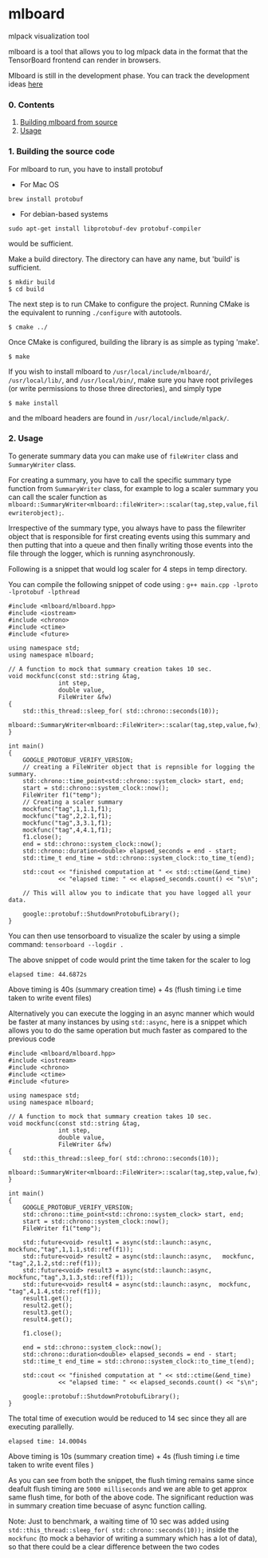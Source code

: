 # mlboard
mlpack visualization tool

mlboard is a tool that allows you to log mlpack data in the format that the TensorBoard frontend can render in browsers.

Mlboard is still in the development phase. You can track the development ideas [here](https://www.mlpack.org/gsocblog/Jeffin2020CBP.html)

### 0. Contents

  1. [Building mlboard from source](#1-building-mlboard-from-source)
  2. [Usage](#2-usage)

### 1. Building the source code 

For mlboard to run, you have to install protobuf

- For Mac OS 

`brew install protobuf`

- For debian-based systems

`sudo apt-get install libprotobuf-dev protobuf-compiler`

would be sufficient. 

Make a build directory.  The directory can have any name, but 'build' is
sufficient.

    $ mkdir build
    $ cd build

The next step is to run CMake to configure the project.  Running CMake is the
equivalent to running `./configure` with autotools. 

    $ cmake ../

Once CMake is configured, building the library is as simple as typing 'make'.

    $ make

If you wish to install mlboard to `/usr/local/include/mlboard/`, `/usr/local/lib/`,
and `/usr/local/bin/`, make sure you have root privileges (or write permissions 
to those three directories), and simply type

    $ make install

and the mlboard headers are found in `/usr/local/include/mlpack/`.

### 2. Usage

To generate summary data you can make use of `fileWriter` class and `SummaryWriter` class.

For creating a summary, you have to call the specific summary type function from `SummaryWriter` class, for example to log a scaler summary you can call the scaler function as `mlboard::SummaryWriter<mlboard::fileWriter>::scalar(tag,step,value,filewriterobject);`. 

Irrespective of the summary type, you always have to pass the filewriter object that is responsible for first creating events using this summary and then putting that into a queue and then finally writing those events into the file through the logger, which is running asynchronously.

Following is a snippet that would log scaler for 4 steps in temp directory.

You can compile the following snippet of code using : `g++ main.cpp -lproto -lprotobuf -lpthread` 

```
#include <mlboard/mlboard.hpp>
#include <iostream>
#include <chrono> 
#include <ctime> 
#include <future>

using namespace std;
using namespace mlboard;

// A function to mock that summary creation takes 10 sec.
void mockfunc(const std::string &tag,
              int step,
              double value,
              FileWriter &fw)
{
    std::this_thread::sleep_for( std::chrono::seconds(10));
    mlboard::SummaryWriter<mlboard::FileWriter>::scalar(tag,step,value,fw);
}

int main()
{
    GOOGLE_PROTOBUF_VERIFY_VERSION;
    // creating a FileWriter object that is repnsible for logging the summary.
    std::chrono::time_point<std::chrono::system_clock> start, end; 
    start = std::chrono::system_clock::now(); 
    FileWriter f1("temp");
    // Creating a scaler summary
    mockfunc("tag",1,1.1,f1);
    mockfunc("tag",2,2.1,f1);
    mockfunc("tag",3,3.1,f1);
    mockfunc("tag",4,4.1,f1);
    f1.close();
    end = std::chrono::system_clock::now(); 
    std::chrono::duration<double> elapsed_seconds = end - start; 
    std::time_t end_time = std::chrono::system_clock::to_time_t(end); 
  
    std::cout << "finished computation at " << std::ctime(&end_time) 
              << "elapsed time: " << elapsed_seconds.count() << "s\n"; 

    // This will allow you to indicate that you have logged all your data.

    google::protobuf::ShutdownProtobufLibrary();
}
```

You can then use tensorboard to visualize the scaler by using a simple command: `tensorboard --logdir .`

The above snippet of code would print the time taken for the scaler to log

```
elapsed time: 44.6872s
```

Above timing is 40s (summary creation time) + 4s (flush timing i.e time taken to write event files)

Alternatively you can execute the logging in an async manner which would be faster at many instances by using `std::async`, here is a snippet which allows you to do the same operation but much faster as compared to the previous code

```
#include <mlboard/mlboard.hpp>
#include <iostream>
#include <chrono> 
#include <ctime> 
#include <future>

using namespace std;
using namespace mlboard;

// A function to mock that summary creation takes 10 sec.
void mockfunc(const std::string &tag,
              int step,
              double value,
              FileWriter &fw)
{
    std::this_thread::sleep_for( std::chrono::seconds(10));
    mlboard::SummaryWriter<mlboard::FileWriter>::scalar(tag,step,value,fw);
}

int main()
{
    GOOGLE_PROTOBUF_VERIFY_VERSION;
    std::chrono::time_point<std::chrono::system_clock> start, end; 
    start = std::chrono::system_clock::now(); 
    FileWriter f1("temp");

    std::future<void> result1 = async(std::launch::async,   mockfunc,"tag",1,1.1,std::ref(f1));
    std::future<void> result2 = async(std::launch::async,   mockfunc, "tag",2,1.2,std::ref(f1));
    std::future<void> result3 = async(std::launch::async,   mockfunc,"tag",3,1.3,std::ref(f1));
    std::future<void> result4 = async(std::launch::async,  mockfunc, "tag",4,1.4,std::ref(f1));
    result1.get();
    result2.get();
    result3.get();
    result4.get();

    f1.close();  

    end = std::chrono::system_clock::now(); 
    std::chrono::duration<double> elapsed_seconds = end - start; 
    std::time_t end_time = std::chrono::system_clock::to_time_t(end); 
  
    std::cout << "finished computation at " << std::ctime(&end_time) 
              << "elapsed time: " << elapsed_seconds.count() << "s\n"; 

    google::protobuf::ShutdownProtobufLibrary();
}

```

The total time of execution would be reduced to 14 sec since they all are executing parallelly.

```
elapsed time: 14.0004s
```

Above timing is 10s (summary creation time) + 4s (flush timing i.e time taken to write event files )

As you can see from both the snippet, the flush timing remains same since deafult flush timing are `5000 milliseconds` and we are able to get approx same flush time, for both of the above code. The significant reduction was in summary creation time becuase of async function calling.

Note: Just to benchmark, a waiting time of 10 sec was added using `std::this_thread::sleep_for( std::chrono::seconds(10));` inside the `mockfunc` (to mock a behavior of writing a summary which has a lot of data), so that there could be a clear difference between the two codes 

